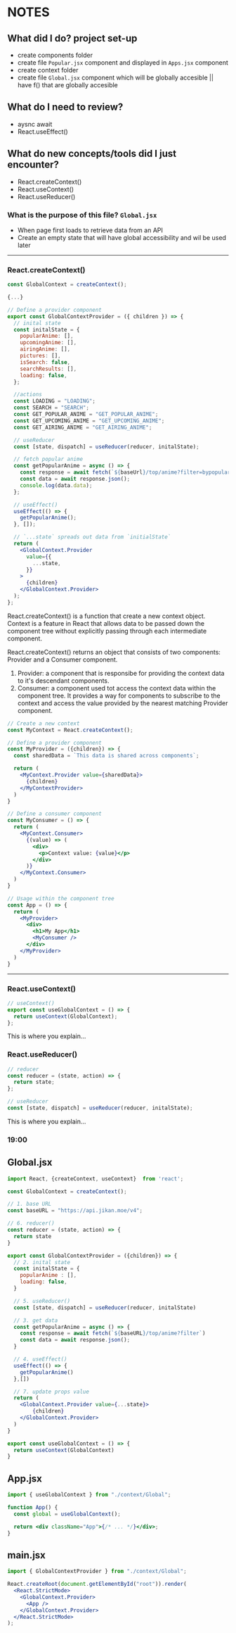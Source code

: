# NOTES

## What did I do? project set-up

- create components folder
- create file `Popular.jsx` component and displayed in `Apps.jsx` component
- create context folder
- create file `Global.jsx` component which will be globally accesible || have f() that are globally accesible

## What do I need to review?

- aysnc await
- React.useEffect()

## What do new concepts/tools did I just encounter?

- React.createContext()
- React.useContext()
- React.useReducer()

### What is the purpose of this file? `Global.jsx`

- When page first loads to retrieve data from an API
- Create an empty state that will have global accessibility and wil be used later

---

### React.createContext()

```jsx
const GlobalContext = createContext();

{...}

// Define a provider component
export const GlobalContextProvider = ({ children }) => {
  // inital state
  const initalState = {
    popularAnime: [],
    upcomingAnime: [],
    airingAnime: [],
    pictures: [],
    isSearch: false,
    searchResults: [],
    loading: false,
  };

  //actions
  const LOADING = "LOADING";
  const SEARCH = "SEARCH";
  const GET_POPULAR_ANIME = "GET_POPULAR_ANIME";
  const GET_UPCOMING_ANIME = "GET_UPCOMING_ANIME";
  const GET_AIRING_ANIME = "GET_AIRING_ANIME";

  // useReducer
  const [state, dispatch] = useReducer(reducer, initalState);

  // fetch popular anime
  const getPopularAnime = async () => {
    const response = await fetch(`${baseUrl}/top/anime?filter=bypopularity`);
    const data = await response.json();
    console.log(data.data);
  };

  // useEffect()
  useEffect(() => {
    getPopularAnime();
  }, []);

  // `...state` spreads out data from `initialState`
  return (
    <GlobalContext.Provider
      value={{
        ...state,
      }}
    >
      {children}
    </GlobalContext.Provider>
  );
};
```

React.createContext() is a function that create a new context object. Context is a feature in React that allows data to be passed down the component tree without explicitly passing through each intermediate component.

React.createContext() returns an object that consists of two components: Provider and a Consumer component.

1. Provider: a component that is responsibe for providing the context data to it's descendant components.
2. Consumer: a component used tot access the context data within the component tree. It provides a way for components to subscribe to the context and access the value provided by the nearest matching Provider component.

```jsx
// Create a new context
const MyContext = React.createContext();

// Define a provider component
const MyProvider = ({children}) => {
  const sharedData = `This data is shared across components`;

  return (
    <MyContext.Provider value={sharedData}>
      {children}
    </MyContextProvider>
  )
}

// Define a consumer component
const MyConsumer = () => {
  return (
    <MyContext.Consumer>
      {(value) => (
        <div>
          <p>Context value: {value}</p>
        </div>
      )}
    </MyContext.Consumer>
  )
}

// Usage within the component tree
const App = () => {
  return (
    <MyProvider>
      <div>
        <h1>My App</h1>
        <MyConsumer />
      </div>
    </MyProvider>
  )
}

```

---

### React.useContext()

```jsx
// useContext()
export const useGlobalContext = () => {
  return useContext(GlobalContext);
};
```

This is where you explain...

### React.useReducer()

```jsx
// reducer
const reducer = (state, action) => {
  return state;
};

// useReducer
const [state, dispatch] = useReducer(reducer, initalState);
```

This is where you explain...

### 19:00

## Global.jsx

```jsx
import React, {createContext, useContext}  from 'react';

const GlobalContext = createContext();

// 1. base URL
const baseURL = "https://api.jikan.moe/v4";

// 6. reducer()
const reducer = (state, action) => {
  return state
}

export const GlobalContextProvider = ({children}) => {
  // 2. inital state
  const initalState = {
    popularAnime : [],
    loading: false,
  }

  // 5. useReducer()
  const [state, dispatch] = useReducer(reducer, initalState)

  // 3. get data
  const getPopularAnime = async () => {
    const response = await fetch(`${baseURL}/top/anime?filter`)
    const data = await response.json();
  }

  // 4. useEffect()
  useEffect(() => {
    getPopularAnime()
  },[])

  // 7. update props value
  return (
    <GlobalContext.Provider value={...state}>
        {children}
    </GlobalContext.Provider>
  )
}

export const useGlobalContext = () => {
  return useContext(GlobalContext)
}
```

## App.jsx

```jsx
import { useGlobalContext } from "./context/Global";

function App() {
  const global = useGlobalContext();

  return <div className="App">{/* ... */}</div>;
}
```

## main.jsx

```jsx
import { GlobalContextProvider } from "./context/Global";

React.createRoot(document.getElementById("root")).render(
  <React.StrictMode>
    <GlobalContext.Provider>
      <App />
    </GlobalContext.Provider>
  </React.StrictMode>
);
```
